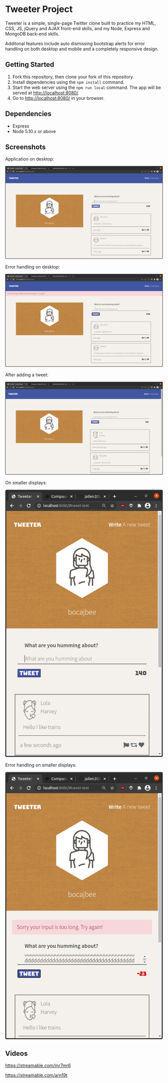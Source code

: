 # Tweeter Project

Tweeter is a simple, single-page Twitter clone built to practice my HTML, CSS, JS, jQuery and AJAX front-end skills, and my Node, Express and MongoDB back-end skills.

Additonal features include auto dismissing bootstrap alerts for error handling on both desktop and mobile and a completely responsive design.

## Getting Started

1. Fork this repository, then clone your fork of this repository.
2. Install dependencies using the `npm install` command.
3. Start the web server using the `npm run local` command. The app will be served at <http://localhost:8080/>.
4. Go to <http://localhost:8080/> in your browser.

## Dependencies

- Express
- Node 5.10.x or above

## Screenshots

Application on desktop:

!["Application on desktop"](https://github.com/jallen2034/tweeter/blob/master/docs/1.png)

Error handling on desktop:

!["Error handling on Desktop"](https://github.com/jallen2034/tweeter/blob/master/docs/2.png)

After adding a tweet:

!["Adding a tweet"](https://github.com/jallen2034/tweeter/blob/master/docs/3.png)

On smaller displays:

!["On smaller displays"](https://github.com/jallen2034/tweeter/blob/master/docs/5.png)

Error handling on smaller displays:

!["Error handling on smaller displays"](https://github.com/jallen2034/tweeter/blob/master/docs/4.png)

## Videos

https://streamable.com/mr7mr6

https://streamable.com/arn19t
